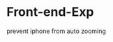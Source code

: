 # Front-end-Exp

prevent iphone from auto zooming
<meta name="viewport" content="width=device-width, initial-scale=1, user-scalable=no">
